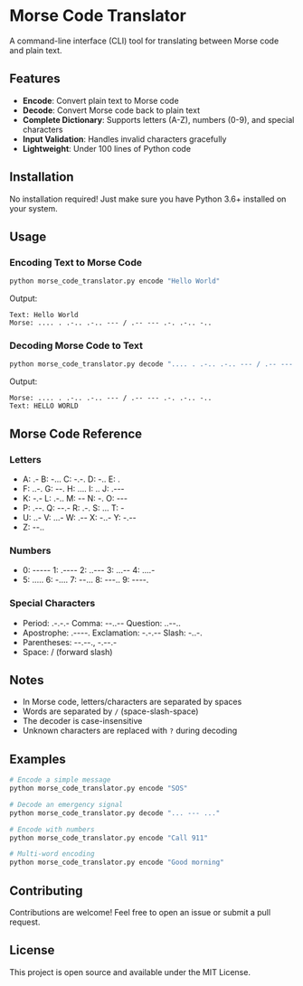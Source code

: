# Morse Code Translator

A command-line interface (CLI) tool for translating between Morse code and plain text.

## Features

- **Encode**: Convert plain text to Morse code
- **Decode**: Convert Morse code back to plain text
- **Complete Dictionary**: Supports letters (A-Z), numbers (0-9), and special characters
- **Input Validation**: Handles invalid characters gracefully
- **Lightweight**: Under 100 lines of Python code

## Installation

No installation required! Just make sure you have Python 3.6+ installed on your system.

## Usage

### Encoding Text to Morse Code

```bash
python morse_code_translator.py encode "Hello World"
```

Output:
```
Text: Hello World
Morse: .... . .-.. .-.. --- / .-- --- .-. .-.. -..
```

### Decoding Morse Code to Text

```bash
python morse_code_translator.py decode ".... . .-.. .-.. --- / .-- --- .-. .-.. -.."
```

Output:
```
Morse: .... . .-.. .-.. --- / .-- --- .-. .-.. -..
Text: HELLO WORLD
```

## Morse Code Reference

### Letters
- A: .-    B: -...  C: -.-.  D: -..   E: .
- F: ..-. G: --.   H: ....  I: ..    J: .---
- K: -.-  L: .-..  M: --    N: -.    O: ---
- P: .--. Q: --.-  R: .-.   S: ...   T: -
- U: ..-  V: ...-  W: .--   X: -..-  Y: -.--
- Z: --..

### Numbers
- 0: ----- 1: .---- 2: ..--- 3: ...-- 4: ....-
- 5: ..... 6: -.... 7: --... 8: ---.. 9: ----.

### Special Characters
- Period: .-.-.-    Comma: --..--    Question: ..--..
- Apostrophe: .----. Exclamation: -.-.-- Slash: -..-.
- Parentheses: --.--., -.--.-
- Space: / (forward slash)

## Notes

- In Morse code, letters/characters are separated by spaces
- Words are separated by ` / ` (space-slash-space)
- The decoder is case-insensitive
- Unknown characters are replaced with `?` during decoding

## Examples

```bash
# Encode a simple message
python morse_code_translator.py encode "SOS"

# Decode an emergency signal
python morse_code_translator.py decode "... --- ..."

# Encode with numbers
python morse_code_translator.py encode "Call 911"

# Multi-word encoding
python morse_code_translator.py encode "Good morning"
```

## Contributing

Contributions are welcome! Feel free to open an issue or submit a pull request.

## License

This project is open source and available under the MIT License.
